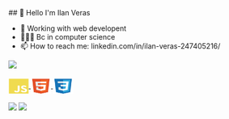 <div align-items: center>
  ## 👋  Hello I'm Ilan Veras

  - 👀 Working with web developent
  - 👨🏻‍🎓 Bc in computer science 
  - 📫 How to reach me: linkedin.com/in/ilan-veras-247405216/
  <div>
    <a href="https://github.com/IlanVeras">
    <img height="180em" src="https://github-readme-stats.vercel.app/api/top-langs/?username=IlanVeras&layout=compact&langs_count=7&theme=dracula"/>
  </div>

   <div style="display: inline_block"><br>
    <img align="center" alt="Rafa-Js" height="30" width="40" src="https://raw.githubusercontent.com/devicons/devicon/master/icons/javascript/javascript-plain.svg">
    <img align="center" alt="Rafa-HTML" height="30" width="40" src="https://raw.githubusercontent.com/devicons/devicon/master/icons/html5/html5-original.svg">
    <img align="center" alt="Rafa-CSS" height="30" width="40" src="https://raw.githubusercontent.com/devicons/devicon/master/icons/css3/css3-original.svg">
  </div>
    <br>
  <div>
    <a href = "mailto:ilanbarrosveras3@gmail.com"><img src="https://img.shields.io/badge/-Gmail-%23333?style=for-the-badge&logo=gmail&logoColor=white" target="_blank"></a>
    <a href="https://www.linkedin.com/in/ilan-veras-247405216" target="_blank"><img src="https://img.shields.io/badge/-LinkedIn-%230077B5?style=for-the-badge&logo=linkedin&logoColor=white" target="_blank"></a> 

  </div>
</div>
<!---
console.log('Hello employers, i'm here looking for you, now i'm just a begginer but soon i hope to become a colaborator at yor business')
--->
